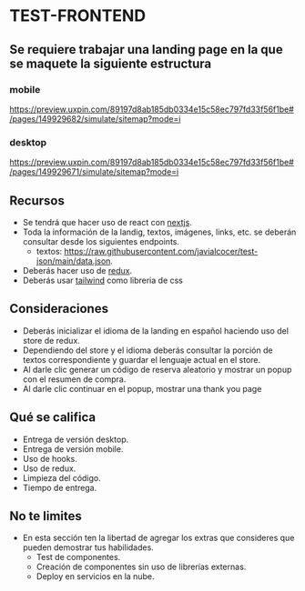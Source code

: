 # TEST-FRONTEND

## Se requiere trabajar una landing page en la que se maquete la siguiente estructura

### mobile
https://preview.uxpin.com/89197d8ab185db0334e15c58ec797fd33f56f1be#/pages/149929682/simulate/sitemap?mode=i
### desktop
https://preview.uxpin.com/89197d8ab185db0334e15c58ec797fd33f56f1be#/pages/149929671/simulate/sitemap?mode=i

## Recursos

- Se tendrá que hacer uso de react con <a href="https://nextjs.org/">nextjs</a>.
- Toda la información de la landig, textos, imágenes, links, etc. se deberán consultar desde los siguientes endpoints.
  - textos: https://raw.githubusercontent.com/javialcocer/test-json/main/data.json.
- Deberás hacer uso de <a href="https://redux.js.org/">redux</a>.
- Deberás usar <a href="https://tailwindcss.com/">tailwind</a> como libreria de css

## Consideraciones
- Deberás inicializar el idioma de la landing en español haciendo uso del store de redux.
- Dependiendo del store y el idioma deberás consultar la porción de textos correspondiente y guardar el lenguaje actual en el store.
- Al darle clic generar un código de reserva aleatorio y mostrar un popup con el resumen de compra.
- Al darle clic continuar en el popup, mostrar una thank you page

## Qué se califica
- Entrega de versión desktop.
- Entrega de versión mobile.
- Uso de hooks.
- Uso de redux.
- Limpieza del código.
- Tiempo de entrega.

## No te limites 
- En esta sección ten la libertad de agregar los extras que consideres que pueden demostrar tus habilidades.
  - Test de componentes.
  - Creación de componentes sin uso de librerías externas.
  - Deploy en servicios en la nube.
